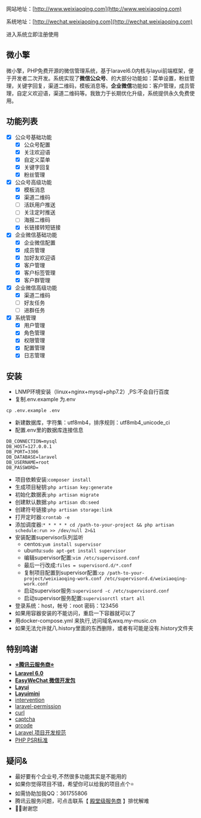 网站地址：[http://www.weixiaoqing.com](http://www.weixiaoqing.com)

系统地址：[http://wechat.weixiaoqing.com](http://wechat.weixiaoqing.com)

进入系统立即注册使用

## 微小擎
微小擎，PHP免费开源的微信管理系统，基于laravel6.0内核与layui前端框架，便于开发者二次开发。系统实现了**微信公众号**、的大部分功能如：菜单设置，粉丝管理，关键字回复，渠道二维码，模板消息等。**企业微信**功能如：客户管理，成员管理，自定义欢迎语，渠道二维码等。我致力于长期优化升级，系统提供永久免费使用。

## 功能列表
- [x] 公众号基础功能 
    - [x] 公众号配置 
    - [x] 关注欢迎语 
    - [x] 自定义菜单 
    - [x] 关键字回复 
    - [x] 粉丝管理 
- [x] 公众号高级功能 
    - [x] 模板消息 
    - [x] 渠道二维码 
    - [ ] 活跃用户推送 
    - [ ] 关注定时推送 
    - [ ] 海报二维码 
    - [x] 长链接转短链接 
- [x] 企业微信基础功能 
    - [x] 企业微信配置 
    - [x] 成员管理 
    - [x] 加好友欢迎语
    - [x] 客户管理
    - [x] 客户标签管理
    - [x] 客户群管理
- [x] 企业微信高级功能 
    - [x] 渠道二维码 
    - [ ] 好友任务
    - [ ] 进群任务
- [x] 系统管理 
    - [x] 用户管理 
    - [x] 角色管理 
    - [x] 权限管理 
    - [x] 配置管理 
    - [x] 日志管理

## 安装
- LNMP环境安装（linux+nginx+mysql+php7.2）,PS:不会自行百度
- 复制.env.example 为.env
```
cp .env.example .env
```
- 新建数据库，字符集：utf8mb4，排序规则：utf8mb4_unicode_ci
- 配置.env里的数据库连接信息
```
DB_CONNECTION=mysql
DB_HOST=127.0.0.1
DB_PORT=3306
DB_DATABASE=laravel
DB_USERNAME=root
DB_PASSWORD=
```
- 项目依赖安装:```composer install```
- 生成项目秘钥:```php artisan key:generate```
- 初始化数据表:```php artisan migrate```
- 创建默认数据:```php artisan db:seed```
- 创建符号链接:```php artisan storage:link```
- 打开定时器:```crontab -e```
- 添加调度器:```* * * * * cd /path-to-your-project && php artisan schedule:run >> /dev/null 2>&1```
- 安装配置supervisor队列监听
    - centos:```yum install supervisor```
    - ubuntu:```sudo apt-get install supervisor```
    - 编辑supervisor配置:```vim /etc/supervisord.conf```
    - 最后一行改成:```files = supervisord.d/*.conf```
    - 复制项目配置到supervisor配置:```cp /path-to-your-project/weixiaoqing-work.conf /etc/supervisord.d/weixiaoqing-work.conf```
    - 启动supervisor服务:```supervisord -c /etc/supervisord.conf```
    - 启动supervisor服务配置:```supervisorctl start all```
- 登录系统：host，帐号：root  密码：123456
- 如果用容器安装的不能访问，重启一下容器就可以了
- 用docker-compose.yml 来执行,访问域名wxq.my-music.cn
- 如果无法允许就八.history里面的东西删除，或者有可能是没有.history文件夹

## 特别鸣谢
- **[⭐️腾讯云服务商⭐️](https://partner.cloud.tencent.com/invitation/2149759630592423e481692/100017935150)**
- **[Laravel 6.0](https://laravel.com/)**
- **[EasyWeChat 微信开发包](https://www.easywechat.com/)**
- **[Layui](https://www.layui.com/)**
- **[Layuimini](http://layuimini.99php.cn/)**
- [intervention](http://image.intervention.io/)
- [laravel-permission](https://github.com/spatie/laravel-permission)
- [curl](https://github.com/ixudra/Curl)
- [captcha](https://github.com/mewebstudio/captcha)
- [qrcode](https://github.com/SimpleSoftwareIO/simple-qrcode)
- [Laravel 项目开发规范](https://learnku.com/docs/laravel-specification/7.x)
- [PHP PSR标准](https://www.php-fig.org/psr/)

## 疑问&
- 最好要有个企业号,不然很多功能其实是不能用的
- 如果你觉得项目不错，希望你可以给我的项目点个⭐️
- 如需协助加我QQ：361755806
- 腾讯云服务问题，可点击联系【 [殿堂级服务商](https://partner.cloud.tencent.com/invitation/2149759630592423e481692/100017935150) 】排忧解难
- 🙇🏻谢谢您
